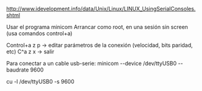 http://www.idevelopment.info/data/Unix/Linux/LINUX_UsingSerialConsoles.shtml


Usar el programa minicom
Arrancar como root, en una sesión sin screen (usa comandos control+a)

Control+a z   p  -> editar parámetros de la conexión (velocidad, bits paridad, etc)
C^a z x -> salir

Para conectar a un cable usb-serie:
minicom --device /dev/ttyUSB0 --baudrate 9600


cu -l /dev/ttyUSB0 -s 9600
